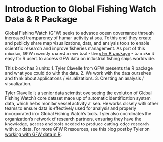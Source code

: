 # Introduction to Global Fishing Watch Data & R Package

Global Fishing Watch (GFW) seeks to advance ocean governance through increased transparency of human activity at sea. To this end, they create and publicly share map visualizations, data, and analysis tools to enable scientific research and improve fisheries management. As part of this mission, GFW recently shared a new tool - the [`gfwr` R package](https://github.com/GlobalFishingWatch/gfwr) - to make it easy for R users to access GFW data on industrial fishing ships worldwide.  

This block has 3 units: 1. Tyler Clavelle from GFW presents the R package and what you could do with the data. 
2. We work with the data ourselves and think about applications / visualizations. 
3. Creating an analysis / visualization.

Tyler Clavelle is a senior data scientist overseeing the evolution of Global Fishing Watch’s core dataset made up of automatic identification system data, 
which helps monitor vessel activity at sea. He works closely with other teams to ensure data is effectively used for analysis and properly incorporated into Global Fishing Watch’s tools. 
Tyler also coordinates the organization’s network of research partners, ensuring they have the knowledge, access and tools needed to produce cutting-edge research with our data. For more GFW R resources, see this blog post by Tyler on [working with GFW data in R](https://globalfishingwatch.org/data/downloadable-public-data-in-r/).
